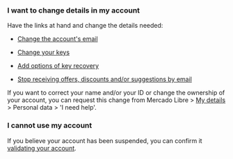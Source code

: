 ### I want to change details in my account

Have the links at hand and change the details needed:

- [Change the account's email](https://www.mercadopago.com/mla/mydata?axn=myDataAdminEmails)

- [Change your keys](https://www.mercadopago.com/mla/account/security)

- [Add options of key recovery](https://www.mercadopago.com/mla/accountrecovery/collect/userInfo?redirUrl=https%3A%2F%2Fwww.mercadopago.com%2Fmla%2Fmydatapwd)

- [Stop receiving offers, discounts and/or suggestions by email](https://www.mercadopago.com/mla/account/mydata/emails)

If you want to correct your name and/or your ID or change the ownership of your account, you can request this change from Mercado Libre > [My details](https://myaccount.mercadolibre.com.ar/profile) > Personal data > 'I need help'.

### I cannot use my account

If you believe your account has been suspended, you can confirm it [validating your account](https://www.mercadolibre.com.ar/ayuda/validateUser).